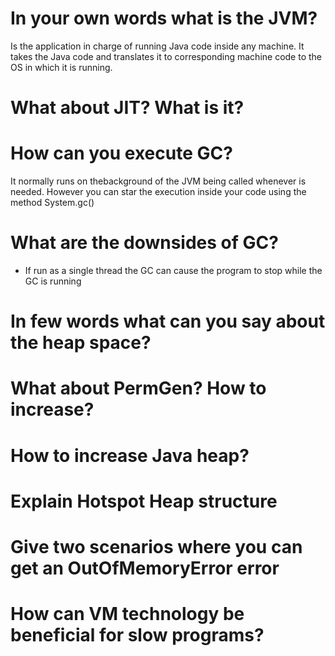 # In your own words what is the JVM?

Is the application in charge of running Java code inside any machine.
It takes the Java code and translates it to corresponding machine code to the OS in which it is running.

# What about JIT? What is it?

# How can you execute GC?

It normally runs on thebackground of the JVM being called whenever is needed.
However you can star the execution inside your code using the method System.gc()

# What are the downsides of GC?

* If run as a single thread the GC can cause the program to stop while the GC is running


# In few words what can you say about the heap space?

# What about PermGen? How to increase?

# How to increase Java heap?

# Explain Hotspot Heap structure

# Give two scenarios where you can get an OutOfMemoryError error

# How can VM technology be beneficial for slow programs? 
